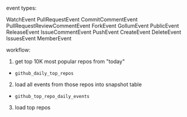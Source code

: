 event types:

WatchEvent
PullRequestEvent
CommitCommentEvent
PullRequestReviewCommentEvent
ForkEvent
GollumEvent
PublicEvent
ReleaseEvent
IssueCommentEvent
PushEvent
CreateEvent
DeleteEvent
IssuesEvent
MemberEvent



workflow:
1. get top 10K most popular repos from "today"
  * `github_daily_top_repos`
2. load all events from those repos into snapshot table
  * `github_top_repo_daily_events`
3. load top repos
